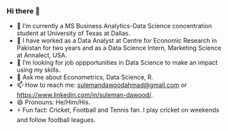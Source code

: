 ### Hi there 👋

- 🌱 I’m currently a MS Business Analytics-Data Science concentration student at University of Texas at Dallas.
- :briefcase: I have worked as a Data Analyst at Centre for Economic Research in Pakistan for two years and as a Data Science Intern, Marketing Science at Annalect, USA.
- 🤔 I’m looking for job oppportunities in Data Science to make an impact using my skills.
- 💬 Ask me about Econometrics, Data Science, R.
- 📫 How to reach me: sulemandawoodahmad@gmail.com or https://www.linkedin.com/in/suleman-dawood/.
- 😄 Pronouns: He/Him/His.
- ⚡ Fun fact: Cricket, Football and Tennis fan. I play cricket on weekends and follow football leagues. 

